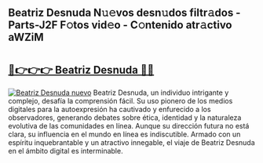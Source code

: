 ## Beatriz Desnuda N𝚞𝚎vos desn𝚞dos filtr𝚊dos - Parts-J2F F𝚘tos vid𝚎o - C𝚘ntenido atr𝚊ctivo aWZiM

# <h2><a href="http://mbdj97f.tromn.icu/?c=Beatriz+Desnuda">🔗👉👉👉 Beatriz Desnuda 🔗🔗</a></h2>

[![Beatriz Desnuda nuevo](https://i.imgur.com/pEAQMta.gif)](http://mbdj97f.tromn.icu/?c=Beatriz+Desnuda)
Beatriz Desnuda, un individuo intrigante y complejo, desafía la comprensión fácil. Su uso pionero de los medios digitales para la autoexpresión ha cautivado y enfurecido a los observadores, generando debates sobre ética, identidad y la naturaleza evolutiva de las comunidades en línea. Aunque su dirección futura no está clara, su influencia en el mundo en línea es indiscutible. Armado con un espíritu inquebrantable y un atractivo innegable, el viaje de Beatriz Desnuda en el ámbito digital es interminable.

